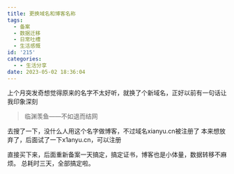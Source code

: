 ```yaml
---
title: 更换域名和博客名称
tags:
  - 备案
  - 数据迁移
  - 日常吐槽
  - 生活感慨
id: '215'
categories:
  - - 生活分享
date: 2023-05-02 18:36:04
---
```


上个月突发奇想觉得原来的名字不太好听，就换了个新域名，正好以前有一句话让我印象深刻

> 临渊羡鱼——不如退而结网

去搜了一下，没什么人用这个名字做博客，不过域名xianyu.cn被注册了 本来想放弃了，后面试了一下x1anyu.cn，可以注册

直接买下来，后面重新备案一天搞定，搞定证书，博客也是小体量，数据转移不麻烦。 总耗时三天，全部搞定啦。